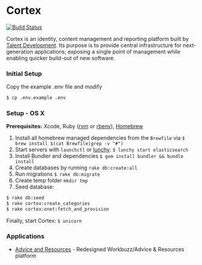 # Cortex

[![Build Status](https://magnum.travis-ci.com/cbdr/cortex.svg?token=sAtZ4frpstZnGHoeyxTz&branch=master)](https://magnum.travis-ci.com/cbdr/cortex)

Cortex is an identity, content management and reporting platform built by [Talent Development][td-github]. Its purpose is to provide central infrastructure for next-generation applications; exposing a single point of management while enabling quicker build-out of new software.

### Initial Setup

Copy the example .env file and modify

```sh
$ cp .env.example .env
```


### Setup - OS X

**Prerequisites:** Xcode, Ruby ([rvm](https://rvm.io/) or [rbenv](https://github.com/sstephenson/rbenv)), [Homebrew](http://brew.sh/)

1. Install all homebrew managed dependencies from the `Brewfile` via `$ brew install $(cat Brewfile|grep -v "#")`
2. Start servers with `launchctl` or [lunchy](https://github.com/eddiezane/lunchy): `$ lunchy start elasticsearch`
3. Install Bundler and dependencies `$ gem install bundler && bundle install`
4. Create databases by running `rake db:create:all`
5. Run migrations `$ rake db:migrate`
6. Create temp folder `mkdir tmp`
7. Seed database:

```sh
$ rake db:seed
$ rake cortex:create_categories
$ rake cortex:onet:fetch_and_provision
```
Finally, start Cortex: `$ unicorn`

### Applications

- [Advice and Resources](https://github.com/cbdr/advice-and-resources) - Redesigned Workbuzz/Advice & Resources platform

[td-github]: https://github.com/cb-talent-development "Talent Development on GitHub"
